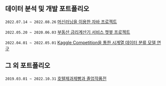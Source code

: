
## 데이터 분석 및 개발 포트폴리오

`2022.07.14 ~ 2022.08.26`
[머신러닝을 이용한 자바 프로젝트](베르데테르_최종자료.pdf)

`2022.05.20 ~ 2020.06.03`
[부동산 금리계산기 서비스 챗봇 프로젝트](ZIPFLIX프로젝트.pdf)

`2022.04.01 ~ 2022.05.01`
[Kaggle Competition을 통한 시계열 데이터 분류 모델 연구](시계열활용사례.pdf)

## 그 외 포트폴리오

`2019.03.01 ~ 2022.10.31`
[호텔제과제빵과 졸업작품전](졸업작품전.pdf)